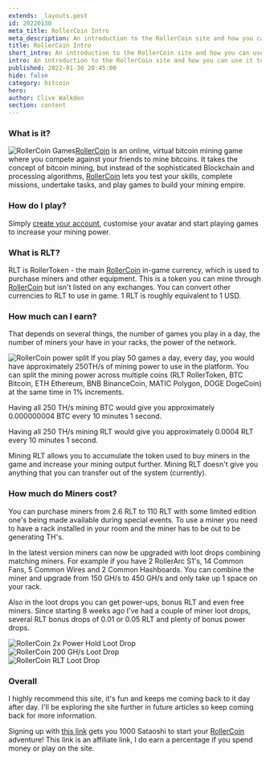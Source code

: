 ```yaml
---
extends: _layouts.post
id: 20220130
meta_title: RollerCoin Intro
meta_description: An introduction to the RollerCoin site and how you can use it to mine your own coins 
title: RollerCoin Intro
short_intro: An introduction to the RollerCoin site and how you can use it to mine your own coins
intro: An introduction to the RollerCoin site and how you can use it to mine your own coins
published: 2022-01-30 20:45:00
hide: false
category: bitcoin
hero:
author: Clive Walkden
section: content
---
```


### What is it?
<img alt="RollerCoin Games" src="/assets/images/blog/articles/rollercoin-games.jpg" class="md:float-right md:w-2/5 md:pl-8" /><a href="https://rollercoin.com/?r=kwlqf6gu" target="_blank" rel="external" title="RollerCoin">RollerCoin</a> is an online, virtual bitcoin mining game where you compete against your friends to mine bitcoins. It takes the concept of bitcoin mining, but instead of the sophisticated Blockchain and processing algorithms, <a href="https://rollercoin.com/?r=kwlqf6gu" target="_blank" rel="external" title="RollerCoin">RollerCoin</a> lets you test your skills, complete missions, undertake tasks, and play games to build your mining empire. 

### How do I play?
Simply <a href="https://rollercoin.com/?r=kwlqf6gu" target="_blank" rel="external" title="RollerCoin">create your account</a>, customise your avatar and start playing games to increase your mining power. 

### What is RLT?
RLT is RollerToken - the main <a href="https://rollercoin.com/?r=kwlqf6gu" target="_blank" rel="external" title="RollerCoin">RollerCoin</a> in-game currency, which is used to purchase miners and other equipment. This is a token you can mine through <a href="https://rollercoin.com/?r=kwlqf6gu" target="_blank" rel="external" title="RollerCoin">RollerCoin</a> but isn't listed on any exchanges. You can convert other currencies to RLT to use in game. 1 RLT is roughly equivalent to 1 USD.

### How much can I earn?
That depends on several things, the number of games you play in a day, the number of miners your have in your racks, the power of the network.

<img alt="RollerCoin power split" src="/assets/images/blog/articles/rollercoin-power-split.jpg" class="md:float-right md:w-2/5 md:pl-8" /> If you play 50 games a day, every day, you would have approximately 250TH/s of mining power to use in the platform. You can split the mining power across multiple coins (RLT RollerToken, BTC Bitcoin, ETH Ethereum, BNB BinanceCoin, MATIC Polygon, DOGE DogeCoin) at the same time in 1% increments.

Having all 250 TH/s mining BTC would give you approximately 0.000000004 BTC every 10 minutes 1 second.

Having all 250 TH/s mining RLT would give you approximately 0.0004 RLT every 10 minutes 1 second.

Mining RLT allows you to accumulate the token used to buy miners in the game and increase your mining output further. Mining RLT doesn't give you anything that you can transfer out of the system (currently).

### How much do Miners cost?
You can purchase miners from 2.6 RLT to 110 RLT with some limited edition one's being made available during special events. To use a miner you need to have a rack installed in your room and the miner has to be out to be generating TH's.

In the latest version miners can now be upgraded with loot drops combining matching miners. For example if you have 2 RollerArc S1's, 14 Common Fans, 5 Common Wires and 2 Common Hashboards. You can combine the miner and upgrade from 150 GH/s to 450 GH/s and only take up 1 space on your rack.

Also in the loot drops you can get power-ups, bonus RLT and even free miners. Since starting 8 weeks ago I've had a couple of miner loot drops, several RLT bonus drops of 0.01 or 0.05 RLT and plenty of bonus power drops.

<div class="flex mb-8">
<div class="flex-1"><img alt="RollerCoin 2x Power Hold Loot Drop" src="/assets/images/blog/articles/rollercoin-2xpower-hold-loot-drop.jpg" /></div>
<div class="flex-1"><img alt="RollerCoin 200 GH/s Loot Drop" src="/assets/images/blog/articles/rollercoin-200ghs-loot-drop.jpg" /></div>
<div class="flex-1"><img alt="RollerCoin RLT Loot Drop" src="/assets/images/blog/articles/rollercoin-rlt-loot-drop.jpg" /></div>
</div>

### Overall
I highly recommend this site, it's fun and keeps me coming back to it day after day. I'll be exploring the site further in future articles so keep coming back for more information.

<p class="p-4 text-gray-900 font-semibold bg-yellow-200 rounded-md">
Signing up with <a href="https://rollercoin.com/?r=kwlqf6gu" target="_blank" rel="external" title="RollerCoin" class="bg-yellow-300 underline">this link</a> gets you 1000 Sataoshi to start your <a href="https://rollercoin.com/?r=kwlqf6gu" target="_blank" rel="external" title="RollerCoin">RollerCoin</a> adventure! This link is an affiliate link, I do earn a percentage if you spend money or play on the site.
</p>